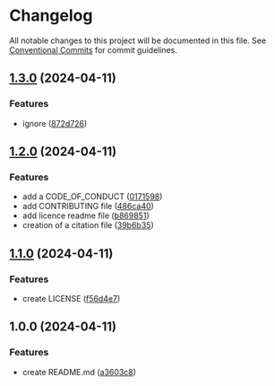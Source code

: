 # Changelog

All notable changes to this project will be documented in this file. See
[Conventional Commits](https://conventionalcommits.org) for commit guidelines.

## [1.3.0](https://github.com/YahiaHadjarab/Quarto/compare/v1.2.0...v1.3.0) (2024-04-11)


### Features

* ignore ([872d726](https://github.com/YahiaHadjarab/Quarto/commit/872d726a52cfa943c39d764e04066b759c26c528))

## [1.2.0](https://github.com/YahiaHadjarab/Quarto/compare/v1.1.0...v1.2.0) (2024-04-11)


### Features

* add a CODE_OF_CONDUCT ([0171598](https://github.com/YahiaHadjarab/Quarto/commit/0171598444e0c0c1da3744957d2a861457baa084))
* add CONTRIBUTING file ([486ca40](https://github.com/YahiaHadjarab/Quarto/commit/486ca40ff39fb0a87755a3b9db6914fb0b4d36b0))
* add licence readme file ([b869851](https://github.com/YahiaHadjarab/Quarto/commit/b869851fd711f225ec727dfc461c93e28578a08c))
* creation of a citation file ([39b6b35](https://github.com/YahiaHadjarab/Quarto/commit/39b6b353f407624148fa73de6bb73b96dc4dfada))

## [1.1.0](https://github.com/YahiaHadjarab/Quarto/compare/v1.0.0...v1.1.0) (2024-04-11)


### Features

* create LICENSE ([f56d4e7](https://github.com/YahiaHadjarab/Quarto/commit/f56d4e7edf6e86d225bfdbdb098932a6b2083d3d))

## 1.0.0 (2024-04-11)


### Features

* create README.md ([a3603c8](https://github.com/YahiaHadjarab/Quarto/commit/a3603c8aa51a7af2141fe6cc398044845472e592))
